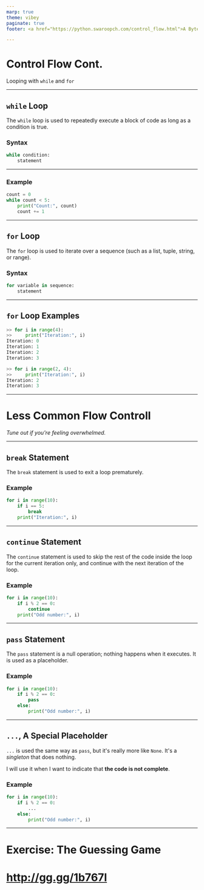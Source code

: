 ```yaml
---
marp: true
theme: vibey
paginate: true
footer: <a href="https://python.swaroopch.com/control_flow.html">A Byte of Python - Control Flow</a>

---
```


<!-- _class: lead invert -->
<!-- header: Control Flow -->

# Control Flow Cont.
Looping with `while` and `for`

---

## `while` Loop

The `while` loop is used to repeatedly execute a block of code as long as a condition is true.

### Syntax

```py
while condition:
    statement
```

---

### Example

```py
count = 0
while count < 5:
    print("Count:", count)
    count += 1
```

---

## `for` Loop

The `for` loop is used to iterate over a sequence (such as a list, tuple, string, or range).

### Syntax

```py
for variable in sequence:
    statement
```

---

## `for` Loop Examples

```py
>> for i in range(4):
>>     print("Iteration:", i)
Iteration: 0
Iteration: 1
Iteration: 2
Iteration: 3

>> for i in range(2, 4):
>>     print("Iteration:", i)
Iteration: 2
Iteration: 3
```

---

<!-- _class: lead -->

# Less Common Flow Controll
*Tune out if you're feeling overwhelmed.*


---

<!-- TODO: Future note, this really should be covered right after while-loops. Integral part of them. -->

## `break` Statement

The `break` statement is used to exit a loop prematurely.

### Example

```py
for i in range(10):
    if i == 5:
        break
    print("Iteration:", i)
```

---

## `continue` Statement

The `continue` statement is used to skip the rest of the code inside the loop for the current iteration only, and continue with the next iteration of the loop.

### Example
```py
for i in range(10):
    if i % 2 == 0:
        continue
    print("Odd number:", i)
```

---

## `pass` Statement

The `pass` statement is a null operation; nothing happens when it executes. It is used as a placeholder.

### Example
```py
for i in range(10):
    if i % 2 == 0:
        pass
    else:
        print("Odd number:", i)
```

---

## `...`, A Special Placeholder

`...` is used the same way as `pass`, but it's really more like `None`. It's a _singleton_ that does nothing.

I will use it when I want to indicate that **the code is not complete**.

### Example
```py
for i in range(10):
    if i % 2 == 0:
        ...
    else:
        print("Odd number:", i)
```

---

<!-- _class: lead -->

# Exercise: The Guessing Game

# http://gg.gg/1b767l

